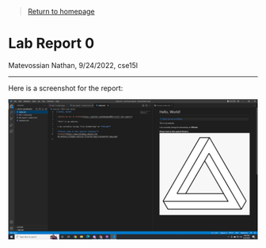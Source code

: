 >[Return to homepage](index.md)
# Lab Report 0
Matevossian Nathan, 9/24/2022, cse15l

---
Here is a screenshot for the report:

![Image](lab-1-screenshot.png)
